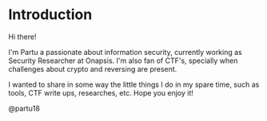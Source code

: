 # Introduction

Hi there!

I'm Partu a passionate about information security, currently working as Security Researcher at Onapsis.
I'm also fan of CTF's, specially when challenges about crypto and reversing are present.

I wanted to share in some way the little things I do in my spare time, such as tools, CTF write ups, researches, etc.
Hope you enjoy it!

@partu18